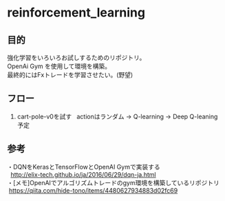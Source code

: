 # reinforcement_learning

## 目的
強化学習をいろいろお試しするためのリポジトリ。  
OpenAi Gym を使用して環境を構築。  
最終的にはFxトレードを学習させたい。(野望)  

## フロー
1. cart-pole-v0を試す  
actionはランダム -> Q-learning -> Deep Q-leaning 予定

## 参考
・DQNをKerasとTensorFlowとOpenAI Gymで実装する <br>  http://elix-tech.github.io/ja/2016/06/29/dqn-ja.html  <br>
・[メモ]OpenAIでアルゴリズムトレードのgym環境を構築しているリポジトリ  <br>  https://qiita.com/hide-tono/items/4480627934883d02fc69   

